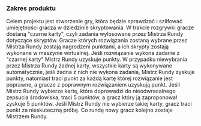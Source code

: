 ﻿### Zakres produktu
Celem projektu jest stworzenie gry, która będzie sprawdzać i szlifować umiejętności gracza w dziedzinie skryptowania.
W trakcie rozgrywki gracze dostaną "czarne karty", czyli zadania wylosowane przez Mistrza Rundy dotyczące skryptów. Gracze których rozwiązania zostaną wybrane przez Mistrza Rundy zostają nagrodzeni punktami, a ich skrypty zostają wykonane w maszynie wirtualnej. Jeśli rozwiązanie wykona zadanie z "czarnej karty" Mistrz Rundy uzyskuje punkty. W przypadku niewybrania przez Mistrza Rundy żadnej karty, wszystkie karty są wykonywane automatycznie, jeśli żadna z nich nie wykona zadania, Mistrz Rundy zyskuje punkty, natomiast traci punkt za każdą kartę której rozwiązanie jest poprawne, a gracze z poprawnym rozwiązaniem uzyskują punkt. Jeśli Mistrz Rundy wybierze kartę, która doprowadzi do nieodwracalnego zepsucia środowiska, traci 5 punktów, a gracz który ją zaproponował zyskuje 5 punktów. Jeśli Mistrz Rundy nie wybierze takiej karty, gracz traci punkt za nieskuteczną próbę. Co rundę nowy gracz kolejno zostaje Mistrzem Rundy.
